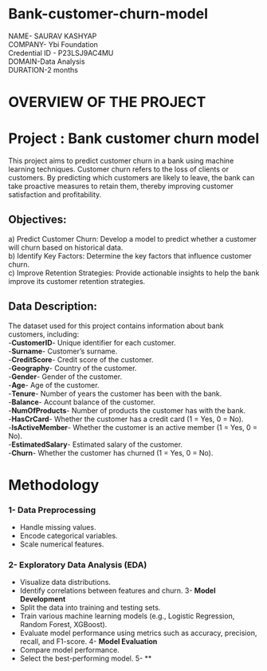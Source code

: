 # Bank-customer-churn-model

NAME- SAURAV KASHYAP  
COMPANY- Ybi Foundation   
Credential ID - P23LSJ9AC4MU  
DOMAIN-Data Analysis  
DURATION-2 months  

# OVERVIEW OF THE PROJECT  

# **Project : Bank customer churn model**

This project aims to predict customer churn in a bank using machine learning techniques. Customer churn refers to the loss of clients or customers. By predicting which customers are likely to leave, the bank can take proactive measures to retain them, thereby improving customer satisfaction and profitability.  

## Objectives: 
a) Predict Customer Churn: Develop a model to predict whether a customer will churn based on historical data.  
b) Identify Key Factors: Determine the key factors that influence customer churn.  
c) Improve Retention Strategies: Provide actionable insights to help the bank improve its customer retention strategies.  

## Data Description: 
The dataset used for this project contains information about bank customers, including:  
-__CustomerID__- Unique identifier for each customer.  
-__Surname__- Customer’s surname.  
-__CreditScore__- Credit score of the customer.  
-__Geography__- Country of the customer.  
-__Gender__- Gender of the customer.  
-__Age__- Age of the customer.  
-__Tenure__- Number of years the customer has been with the bank.  
-__Balance__- Account balance of the customer.  
-__NumOfProducts__- Number of products the customer has with the bank.  
-__HasCrCard__- Whether the customer has a credit card (1 = Yes, 0 = No).  
-__IsActiveMember__- Whether the customer is an active member (1 = Yes, 0 = No).  
-__EstimatedSalary__- Estimated salary of the customer.  
-__Churn__- Whether the customer has churned (1 = Yes, 0 = No).  

# Methodology
### 1- **Data Preprocessing**
  * Handle missing values.  
  * Encode categorical variables.  
  * Scale numerical features.
### 2- **Exploratory Data Analysis (EDA)**
  * Visualize data distributions.
  * Identify correlations between features and churn.
3- **Model Development**
* Split the data into training and testing sets.  
* Train various machine learning models (e.g., Logistic Regression, Random Forest, XGBoost).  
* Evaluate model performance using metrics such as accuracy, precision, recall, and F1-score.
4- **Model Evaluation**
* Compare model performance.
* Select the best-performing model.
5- **



